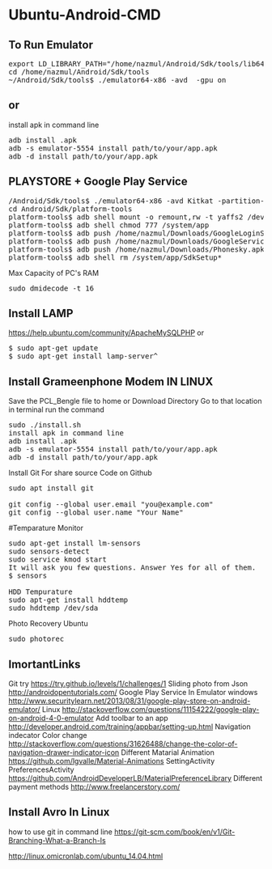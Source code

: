 Ubuntu-Android-CMD
==================

To Run Emulator
---------------
<pre>
export LD_LIBRARY_PATH="/home/nazmul/Android/Sdk/tools/lib64:$LD_LIBRARY_PATH"
cd /home/nazmul/Android/Sdk/tools
~/Android/Sdk/tools$ ./emulator64-x86 -avd <device name> -gpu on
</pre>
or
-- 
install apk in command line
<pre>
adb install <path_to_your_bin>.apk
adb -s emulator-5554 install path/to/your/app.apk
adb -d install path/to/your/app.apk
</pre>

PLAYSTORE + Google Play Service
-------------------------------
<pre>
/Android/Sdk/tools$ ./emulator64-x86 -avd Kitkat -partition-size 566 -no-audio -no-boot-anim
cd Android/Sdk/platform-tools
platform-tools$ adb shell mount -o remount,rw -t yaffs2 /dev/block/mtdblock0 /system
platform-tools$ adb shell chmod 777 /system/app
platform-tools$ adb push /home/nazmul/Downloads/GoogleLoginService.apk /system/app/.
platform-tools$ adb push /home/nazmul/Downloads/GoogleServicesFramework.apk /system/app/.
platform-tools$ adb push /home/nazmul/Downloads/Phonesky.apk /system/app/.
platform-tools$ adb shell rm /system/app/SdkSetup*
</pre>

Max Capacity of PC's RAM
<pre>
sudo dmidecode -t 16
</pre>

Install LAMP
------------

https://help.ubuntu.com/community/ApacheMySQLPHP
or
<pre>
$ sudo apt-get update
$ sudo apt-get install lamp-server^
</pre>

Install Grameenphone Modem IN LINUX
-----------------------------------

Save the PCL_Bengle file to home or Download Directory
Go to that location in terminal
run the command 
<pre>
sudo ./install.sh
install apk in command line
adb install <path_to_your_bin>.apk
adb -s emulator-5554 install path/to/your/app.apk
adb -d install path/to/your/app.apk
</pre>

Install Git For share source Code on Github
<pre>
sudo apt install git

git config --global user.email "you@example.com"
git config --global user.name "Your Name"
</pre>
#Temparature Monitor
<pre>
sudo apt-get install lm-sensors 
sudo sensors-detect
sudo service kmod start
It will ask you few questions. Answer Yes for all of them. 
$ sensors

HDD Tempurature 
sudo apt-get install hddtemp
sudo hddtemp /dev/sda  
</pre>
Photo Recovery Ubuntu
<pre>
sudo photorec
</pre>
ImortantLinks
-------------
Git try
https://try.github.io/levels/1/challenges/1
Sliding photo from Json
http://androidopentutorials.com/
Google Play Service In Emulator
windows
http://www.securitylearn.net/2013/08/31/google-play-store-on-android-emulator/
Linux
http://stackoverflow.com/questions/11154222/google-play-on-android-4-0-emulator
Add toolbar to an app
http://developer.android.com/training/appbar/setting-up.html
Navigation indecator Color change
http://stackoverflow.com/questions/31626488/change-the-color-of-navigation-drawer-indicator-icon
Different Matarial Animation
https://github.com/lgvalle/Material-Animations
SettingActivity PreferencesActivity
https://github.com/AndroidDeveloperLB/MaterialPreferenceLibrary
Different payment methods
http://www.freelancerstory.com/

Install Avro In Linux
---------------------
how to use git in command line 
https://git-scm.com/book/en/v1/Git-Branching-What-a-Branch-Is

http://linux.omicronlab.com/ubuntu_14.04.html
